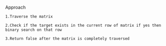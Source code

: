 Approach

    1.Traverse the matrix 

    2.Check if the target exists in the current row of matrix if yes then binary search on that row 

    3.Return false after the matrix is completely traversed